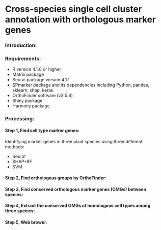 # Cross-species single cell cluster annotation with orthologous marker genes

### Introduction:


### Requirements:
* R version 4.1.0 or higher </br>
* Matrix package </br>    
* Seurat package version 4.1.1 </br>
* SPmarker package and its dependencies including Python, pandas, sklearn, shap, keras </br>
* OrthoFinder software (v2.5.4) </br>
* Shiny package </br>
* Harmony package

### Processing:
#### Step 1, Find cell type marker genes:
Identifying marker genes in three plant species using three different methods: 
* Seurat </br>
* SHAP+RF </br>
* SVM </br>
#### Step 2, Find orthologous groups by OrthoFinder:

#### Step 3, Find conserved orthologous marker genes (OMGs) between species:

#### Step 4, Extract the conserved OMGs of homologous cell types among three species:

#### Step 5, Web brower:
